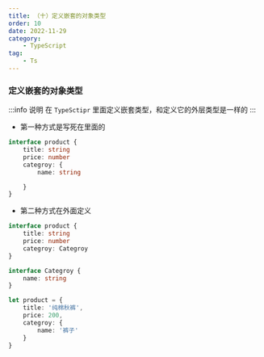 ```yaml
---
title: （十）定义嵌套的对象类型
order: 10
date: 2022-11-29
category:
    - TypeScript
tag: 
    - Ts
---
```



### 定义嵌套的对象类型
:::info 说明
在 `TypeSctipr` 里面定义嵌套类型，和定义它的外层类型是一样的
:::
- 第一种方式是写死在里面的
```ts
interface product {
    title: string
    price: number
    categroy: {
        name: string

    }
}
```

- 第二种方式在外面定义
```ts
interface product {
    title: string
    price: number
    categroy: Categroy
}

interface Categroy {
    name: string
}

let product = {
    title: '纯棉秋裤',
    price: 200,
    categroy: {
        name: '裤子'
    }
}
```